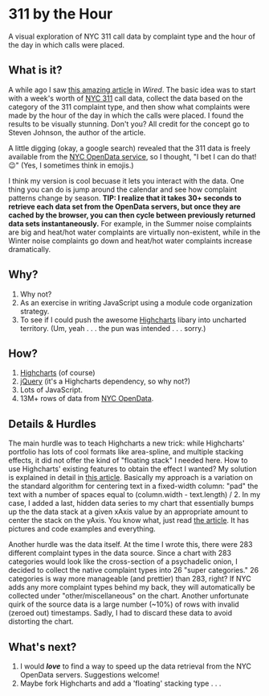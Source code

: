 # 311 by the Hour
A visual exploration of NYC 311 call data by complaint type and the hour of the day in which calls were placed.

## What is it?
A while ago I saw [this amazing article](http://www.wired.com/2010/11/ff_311_new_york/all/1) in *Wired*.  The basic idea was to start with a week's worth of [NYC 311](http://www1.nyc.gov/311/about-311.page) call data, collect the data based on the category of the 311 complaint type, and then show what complaints were made by the hour of the day in which the calls were placed.  I found the results to be visually stunning. Don't you?  All credit for the concept go to Steven Johnson, the author of the article.

A little digging (okay, a google search) revealed that the 311 data is freely available from the [NYC OpenData service](https://nycopendata.socrata.com/Social-Services/311-Service-Requests-from-2010-to-Present/erm2-nwe9), so I thought, "I bet I can do that! :wink:" (Yes, I sometimes think in emojis.)

I think my version is cool becuase it lets you interact with the data. One thing you can do is jump around the calendar and see how complaint patterns change by season. **TIP: I realize that it takes 30+ seconds to retrieve each data set from the OpenData servers, but once they are cached by the browser, you can then cycle between previously returned data sets instantaneously.**  For example, in the Summer noise complaints are big and heat/hot water complaints are virtually non-existent, while in the Winter noise complaints go down and heat/hot water complaints increase dramatically.

## Why?
1. Why not?
2. As an exercise in writing JavaScript using a module code organization strategy.
3. To see if I could push the awesome [Highcharts](http://www.highcharts.com/) libary into uncharted territory. (Um, yeah . . . the pun was intended . . . sorry.)

## How?
1. [Highcharts](http://www.highcharts.com/) (of course)
2. [jQuery](http://jquery.com/) (it's a Highcharts dependency, so why not?)
3. Lots of JavaScript.
4. 13M+ rows of data from [NYC OpenData](https://nycopendata.socrata.com/Social-Services/311-Service-Requests-from-2010-to-Present/erm2-nwe9).

## Details & Hurdles
The main hurdle was to teach Highcharts a new trick: while Highcharts' portfolio has lots of cool formats like area-spline, and multiple stacking effects, it did not offer the kind of "floating stack" I needed here. How to use Highcharts' existing features to obtain the effect I wanted? My solution is explained in detail in [this article](#). Basically my approach is a variation on the standard algorithm for centering text in a fixed-width column: "pad" the text with a number of spaces equal to (column.width - text.length) / 2. In my case, I added a last, hidden data series to my chart that essentially bumps up the the data stack at a given xAxis value by an appropriate amount to center the stack on the yAxis. You know what, just read [the article](#). It has pictures and code examples and everything.

Another hurdle was the data itself. At the time I wrote this, there were 283 different complaint types in the data source.  Since a chart with 283 categories would look like the cross-section of a psychadelic onion, I decided to collect the native complaint types into 26 "super categories." 26 categories is way more manageable (and prettier) than 283, right? If NYC adds any more complaint types behind my back, they will automatically be collected under "other/miscellaneous" on the chart. Another unfortunate quirk of the source data is a large number (~10%) of rows with invalid (zeroed out) timestamps. Sadly, I had to discard these data to avoid distorting the chart.

## What's next?
1. I would **_love_** to find a way to speed up the data retrieval from the NYC OpenData servers. Suggestions welcome!
2. Maybe fork Highcharts and add a 'floating' stacking type . . .
